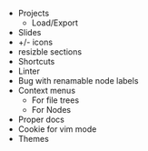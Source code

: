 * Projects
    * Load/Export
* Slides
* +/- icons
* resizble sections
* Shortcuts
* Linter
* Bug with renamable node labels
* Context menus
    * For file trees
    * For Nodes
* Proper docs
* Cookie for vim mode
* Themes
